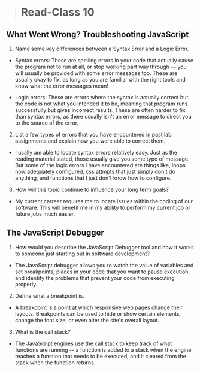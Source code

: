 ># Read-Class 10

## What Went Wrong? Troubleshooting JavaScript

1. Name some key differences between a Syntax Error and a Logic Error.

* Syntax errors: These are spelling errors in your code that actually cause the program not to run at all, or stop working part way through — you will usually be provided with some error messages too. These are usually okay to fix, as long as you are familiar with the right tools and know what the error messages mean!

* Logic errors: These are errors where the syntax is actually correct but the code is not what you intended it to be, meaning that program runs successfully but gives incorrect results. These are often harder to fix than syntax errors, as there usually isn't an error message to direct you to the source of the error.

2. List a few types of errors that you have encountered in past lab assignments and explain how you were able to correct them.

* I usally am able to locate syntax errors relatively easy.  Just as the reading material stated, those usually give you some type of message.  But some of the logic errors I have encountered are things like, loops now adequately configured, css attmpts that just simply don't do anything, and functions that I just don't know how to configure. 

3. How will this topic continue to influence your long term goals?

*  My current carreer requires me to locate issues within the coding of our software.  This will benefit me in my ability to perform my current job or future jobs much easier. 

## The JavaScript Debugger

1. How would you describe the JavaScript Debugger tool and how it works to someone just starting out in software development?

* The JavaScript debugger allows you to watch the value of variables and set breakpoints, places in your code that you want to pause execution and identify the problems that prevent your code from executing properly.

2. Define what a breakpoint is.

* A breakpoint is a point at which responsive web pages change their layouts. Breakpoints can be used to hide or show certain elements, change the font size, or even alter the site's overall layout.

3. What is the call stack?

* The JavaScript engines use the call stack to keep track of what functions are running -- a function is added to a stack when the engine reaches a function that needs to be executed, and it cleared from the stack when the function returns.
